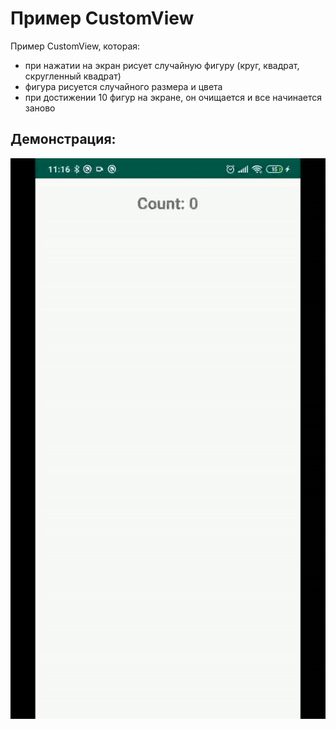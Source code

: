 # Пример CustomView

Пример CustomView, которая:
- при нажатии на экран рисует случайную фигуру (круг, квадрат, скругленный квадрат)
- фигура рисуется случайного размера и цвета
- при достижении 10 фигур на экране, он очищается и все начинается заново

## Демонстрация:

![gif](./gif/demonstration.gif)
